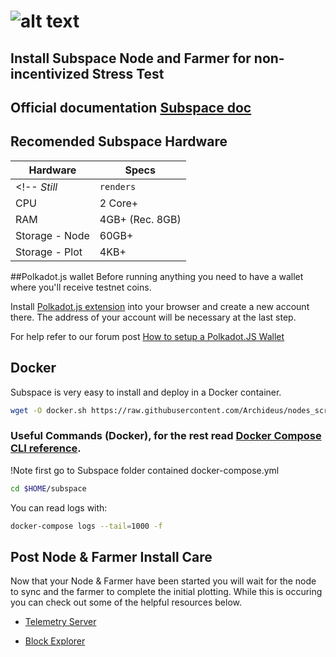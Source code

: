 # ![alt text](https://assets.website-files.com/61526a2af87a54e565b0ae92/6155fc8597a1468aa6dfba07_Group%20201.svg)
## Install Subspace Node and Farmer for non-incentivized Stress Test

## Official documentation [Subspace doc](https://docs.subspace.network/protocol/farm/farming/)

## Recomended Subspace Hardware

Hardware | Specs
--- | ---
<!-- *Still* | `renders` | -->
CPU | 2 Core+
RAM	| 4GB+ (Rec. 8GB)
Storage - Node | 60GB+
Storage - Plot | 4KB+


##Polkadot.js wallet
Before running anything you need to have a wallet where you'll receive testnet coins.

Install [Polkadot.js extension](https://forum.subspace.network/t/subspace-wallet/61) into your browser and create a new account there. The address of your account will be necessary at the last step.

For help refer to our forum post [How to setup a Polkadot.JS Wallet](https://forum.subspace.network/t/subspace-wallet/61)

## Docker

Subspace is very easy to install and deploy in a Docker container.

```sh
wget -O docker.sh https://raw.githubusercontent.com/Archideus/nodes_scripts/main/Subspace/non-incentivized/docker.sh && chmod +x docker.sh && sudo ./docker.sh
```

### Useful Commands (Docker), for the rest read [Docker Compose CLI reference](https://docs.docker.com/compose/reference/).
!Note first go to Subspace folder contained docker-compose.yml

```sh
cd $HOME/subspace
```
You can read logs with: 
```sh
docker-compose logs --tail=1000 -f
```
## Post Node & Farmer Install Care
Now that your Node & Farmer have been started you will wait for the node to sync and the farmer to complete the initial plotting. While this is occuring you can check out some of the helpful resources below.

- [Telemetry Server](https://telemetry.subspace.network/#/0x9ee86eefc3cc61c71a7751bba7f25e442da2512f408e6286153b3ccc055dccf0)

- [Block Explorer](https://polkadot.js.org/apps/?rpc=wss%3A%2F%2Feu.gemini-1b.subspace.network%2Fws#/explorer)


